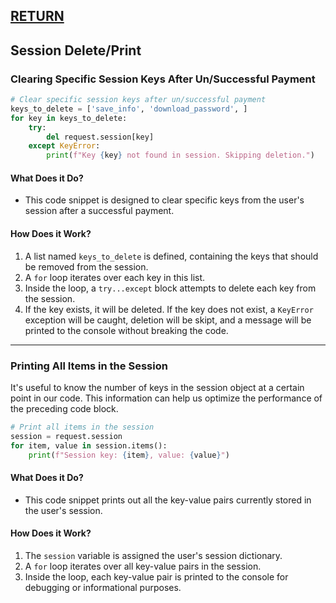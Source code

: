 ## [RETURN](https://github.com/plexoio/py/blob/main/documentation/snack/developer-snack/overview.md)

## Session Delete/Print

### Clearing Specific Session Keys After Un/Successful Payment

```python
# Clear specific session keys after un/successful payment
keys_to_delete = ['save_info', 'download_password', ]
for key in keys_to_delete:
    try:
        del request.session[key]
    except KeyError:
        print(f"Key {key} not found in session. Skipping deletion.")
```

#### What Does it Do?
- This code snippet is designed to clear specific keys from the user's session after a successful payment.
  
#### How Does it Work?
1. A list named `keys_to_delete` is defined, containing the keys that should be removed from the session.
2. A `for` loop iterates over each key in this list.
3. Inside the loop, a `try...except` block attempts to delete each key from the session.
4. If the key exists, it will be deleted. If the key does not exist, a `KeyError` exception will be caught, deletion will be skipt, and a message will be printed to the console without breaking the code.

---

### Printing All Items in the Session

It's useful to know the number of keys in the session object at a certain point in our code. This information can help us optimize the performance of the preceding code block.

```python
# Print all items in the session
session = request.session
for item, value in session.items():
    print(f"Session key: {item}, value: {value}")
```

#### What Does it Do?
- This code snippet prints out all the key-value pairs currently stored in the user's session.

#### How Does it Work?
1. The `session` variable is assigned the user's session dictionary.
2. A `for` loop iterates over all key-value pairs in the session.
3. Inside the loop, each key-value pair is printed to the console for debugging or informational purposes.
